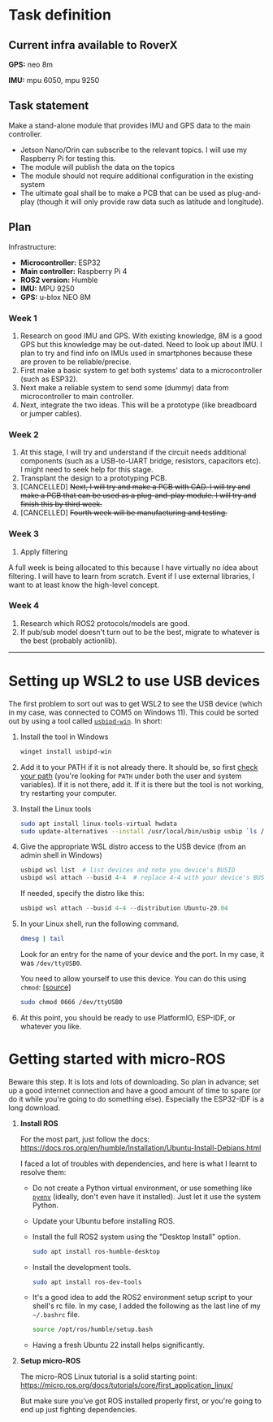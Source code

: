 # Task definition

## Current infra available to RoverX

**GPS:** neo 8m

**IMU:** mpu 6050, mpu 9250


## Task statement

Make a stand-alone module that provides IMU and GPS data to the main controller.

*   Jetson Nano/Orin can subscribe to the relevant topics. I will use my Raspberry Pi for testing this.
*   The module will publish the data on the topics
*   The module should not require additional configuration in the existing system
*   The ultimate goal shall be to make a PCB that can be used as plug-and-play (though it will only provide raw data such as latitude and longitude).

## Plan

Infrastructure:
*   **Microcontroller:** ESP32
*   **Main controller:** Raspberry Pi 4
*   **ROS2 version:** Humble
*   **IMU:** MPU 9250
*   **GPS:** u-blox NEO 8M

### Week 1
1.  Research on good IMU and GPS. With existing knowledge, 8M is a good GPS but this knowledge may be out-dated. Need to look up about IMU. I plan to try and find info on IMUs used in smartphones because these are proven to be reliable/precise.
1.  First make a basic system to get both systems' data to a microcontroller (such as ESP32).
1.  Next make a reliable system to send some (dummy) data from microcontroller to main controller.
1.  Next, integrate the two ideas. This will be a prototype (like breadboard or jumper cables).

### Week 2
1.  At this stage, I will try and understand if the circuit needs additional components (such as a USB-to-UART bridge, resistors, capacitors etc). I might need to seek help for this stage.
1.  Transplant the design to a prototyping PCB.
1.  [CANCELLED] ~~Next, I will try and make a PCB with CAD. I will try and make a PCB that can be used as a plug-and-play module. I will try and finish this by third week.~~
1.  [CANCELLED] ~~Fourth week will be manufacturing and testing.~~

### Week 3
1.  Apply filtering

A full week is being allocated to this because I have virtually no idea about filtering. I will have to learn from scratch. Event if I use external libraries, I want to at least know the high-level concept.

### Week 4
1.  Research which ROS2 protocols/models are good.
1.  If pub/sub model doesn't turn out to be the best, migrate to whatever is the best (probably actionlib).


___

# Setting up WSL2 to use USB devices
The first problem to sort out was to get WSL2 to see the USB device (which in my case, was connected to COM5 on Windows 11). This could be sorted out by using a tool called [`usbipd-win`](https://github.com/dorssel/usbipd-win/wiki/WSL-support). In short:
1.  Install the tool in Windows

    ```powershell
    winget install usbipd-win
    ```

1.  Add it to your PATH if it is not already there. It should be, so first [check your path](https://www.computerhope.com/issues/ch000549.htm) (you're looking for `PATH` under both the user and system variables). If it is not there, add it. If it is there but the tool is not working, try restarting your computer.
1.  Install the Linux tools

    ```bash
    sudo apt install linux-tools-virtual hwdata
    sudo update-alternatives --install /usr/local/bin/usbip usbip `ls /usr/lib/linux-tools/*/usbip | tail -n1` 20
    ```

1.  Give the appropriate WSL distro access to the USB device (from an admin shell in Windows)

    ```powershell
    usbipd wsl list  # list devices and note you device's BUSID
    usbipd wsl attach --busid 4-4  # replace 4-4 with your device's BUSID
    ```

    If needed, specify the distro like this:
    ```powershell
    usbipd wsl attach --busid 4-4 --distribution Ubuntu-20.04
    ```

1.  In your Linux shell, run the following command.

    ```bash
    dmesg | tail
    ```

    Look for an entry for the name of your device and the port. In my case, it was `/dev/ttyUSB0`.

    You need to allow yourself to use this device. You can do this using `chmod`: [\[source\]](https://www.instructables.com/ESP32-Development-on-Windows-Subsystem-for-Linux/)
    
    ```bash
    sudo chmod 0666 /dev/ttyUSB0
    ```

1.  At this point, you should be ready to use PlatformIO, ESP-IDF, or whatever you like.


# Getting started with micro-ROS
Beware this step. It is lots and lots of downloading. So plan in advance; set up a good internet connection and have a good amount of time to spare (or do it while you're going to do something else). Especially the ESP32-IDF is a long download.

1.  **Install ROS**

    For the most part, just follow the docs: https://docs.ros.org/en/humble/Installation/Ubuntu-Install-Debians.html

    I faced a lot of troubles with dependencies, and here is what I learnt to resolve them:
    *   Do not create a Python virtual environment, or use something like [`pyenv`](https://github.com/pyenv/pyenv) (ideally, don't even have it installed). Just let it use the system Python.
    *   Update your Ubuntu before installing ROS.
    *   Install the full ROS2 system using the "Desktop Install" option.

        ```bash
        sudo apt install ros-humble-desktop
        ```

    *   Install the development tools.

        ```bash
        sudo apt install ros-dev-tools
        ```

    *   It's a good idea to add the ROS2 environment setup script to your shell's rc file. In my case, I added the following as the last line of my `~/.bashrc` file.

        ```bash
        source /opt/ros/humble/setup.bash
        ```

    *   Having a fresh Ubuntu 22 install helps significantly.

1.  **Setup micro-ROS**
    
    The micro-ROS Linux tutorial is a solid starting point: https://micro.ros.org/docs/tutorials/core/first_application_linux/

    But make sure you've got ROS installed properly first, or you're going to end up just fighting dependencies.